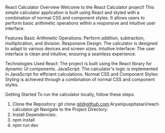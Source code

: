 React Calculator
Overview
Welcome to the React Calculator project! This simple calculator application is built using React and styled with a combination of normal CSS and component styles. It allows users to perform basic arithmetic operations within a responsive and intuitive user interface.


Features
Basic Arithmetic Operations: Perform addition, subtraction, multiplication, and division.
Responsive Design: The calculator is designed to adapt to various devices and screen sizes.
Intuitive Interface: The user interface is clean and intuitive, ensuring a seamless experience.


Technologies Used
React: The project is built using the React library for dynamic UI components.
JavaScript: The calculator's logic is implemented in JavaScript for efficient calculations.
Normal CSS and Component Styles: Styling is achieved through a combination of normal CSS and component styles.

Getting Started
To run the calculator locally, follow these steps:

1. Clone the Repository:
git clone git@github.com:Aryanipuspitasari/react-calculator.git
Navigate to the Project Directory:
2. Install Dependencies:
3. npm install
4. npm run dev
